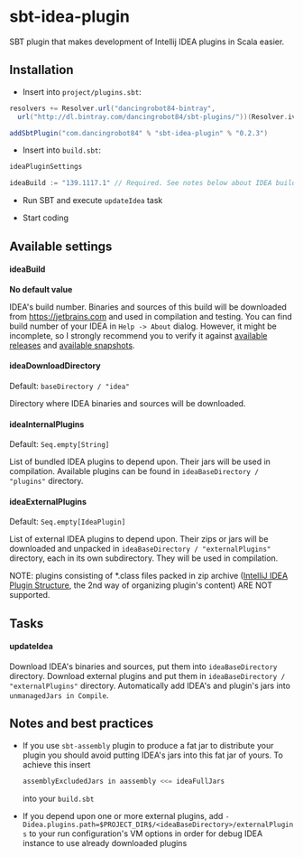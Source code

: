 # sbt-idea-plugin

SBT plugin that makes development of Intellij IDEA plugins in Scala easier.

## Installation

* Insert into `project/plugins.sbt`:

```Scala
resolvers += Resolver.url("dancingrobot84-bintray",
  url("http://dl.bintray.com/dancingrobot84/sbt-plugins/"))(Resolver.ivyStylePatterns)

addSbtPlugin("com.dancingrobot84" % "sbt-idea-plugin" % "0.2.3")
```

* Insert into `build.sbt`:

```Scala
ideaPluginSettings

ideaBuild := "139.1117.1" // Required. See notes below about IDEA builds
```

* Run SBT and execute `updateIdea` task

* Start coding

## Available settings

#### ideaBuild

**No default value**

IDEA's build number. Binaries and sources of this build will be downloaded from
https://jetbrains.com and used in compilation and testing. You can find build
number of your IDEA in `Help -> About` dialog. However, it might be incomplete,
so I strongly recommend you to verify it against [available
releases](https://www.jetbrains.com/intellij-repository/releases) and
[available snapshots](https://www.jetbrains.com/intellij-repository/snapshots).

#### ideaDownloadDirectory

Default: `baseDirectory / "idea"`

Directory where IDEA binaries and sources will be downloaded.

#### ideaInternalPlugins

Default: `Seq.empty[String]`

List of bundled IDEA plugins to depend upon. Their jars will be used in compilation.
Available plugins can be found in `ideaBaseDirectory / "plugins"` directory.

#### ideaExternalPlugins

Default: `Seq.empty[IdeaPlugin]`

List of external IDEA plugins to depend upon. Their zips or jars will be downloaded
and unpacked in `ideaBaseDirectory / "externalPlugins"` directory, each in its own subdirectory. They will be used
in compilation. 

NOTE: plugins consisting of *.class files packed in zip archive ([IntelliJ IDEA Plugin Structure](https://confluence.jetbrains.com/display/IDEADEV/IntelliJ+IDEA+Plugin+Structure), the 2nd way of organizing plugin's content) ARE NOT supported.

## Tasks

#### updateIdea

Download IDEA's binaries and sources, put them into
`ideaBaseDirectory` directory. Download external plugins and put
them in `ideaBaseDirectory / "externalPlugins"` directory. Automatically add IDEA's and
plugin's jars into `unmanagedJars in Compile`.

## Notes and best practices

- If you use `sbt-assembly` plugin to produce a fat jar to
  distribute your plugin you should avoid putting IDEA's jars
  into this fat jar of yours. To achieve this insert

  ```Scala
  assemblyExcludedJars in aassembly <<= ideaFullJars
  ```

  into your `build.sbt`
- If you depend upon one or more external plugins, add `-Didea.plugins.path=$PROJECT_DIR$/<ideaBaseDirectory>/externalPlugins` to your run configuration's VM options in order for debug IDEA instance to use already downloaded plugins
